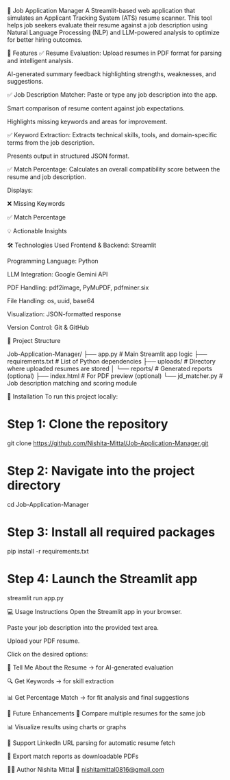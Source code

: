 🧾 Job Application Manager
A Streamlit-based web application that simulates an Applicant Tracking System (ATS) resume scanner. This tool helps job seekers evaluate their resume against a job description using Natural Language Processing (NLP) and LLM-powered analysis to optimize for better hiring outcomes.

📌 Features
✅ Resume Evaluation:
Upload resumes in PDF format for parsing and intelligent analysis.

AI-generated summary feedback highlighting strengths, weaknesses, and suggestions.

✅ Job Description Matcher:
Paste or type any job description into the app.

Smart comparison of resume content against job expectations.

Highlights missing keywords and areas for improvement.

✅ Keyword Extraction:
Extracts technical skills, tools, and domain-specific terms from the job description.

Presents output in structured JSON format.

✅ Match Percentage:
Calculates an overall compatibility score between the resume and job description.

Displays:

❌ Missing Keywords

✅ Match Percentage

💡 Actionable Insights

🛠️ Technologies Used
Frontend & Backend: Streamlit

Programming Language: Python

LLM Integration: Google Gemini API

PDF Handling: pdf2image, PyMuPDF, pdfminer.six

File Handling: os, uuid, base64

Visualization: JSON-formatted response

Version Control: Git & GitHub

📁 Project Structure

Job-Application-Manager/
├── app.py               # Main Streamlit app logic
├── requirements.txt     # List of Python dependencies
├── uploads/             # Directory where uploaded resumes are stored
│   └── reports/         # Generated reports (optional)
├── index.html           # For PDF preview (optional)
└── jd_matcher.py        # Job description matching and scoring module

🚀 Installation
To run this project locally:
# Step 1: Clone the repository
git clone https://github.com/Nishita-Mittal/Job-Application-Manager.git

# Step 2: Navigate into the project directory
cd Job-Application-Manager

# Step 3: Install all required packages
pip install -r requirements.txt

# Step 4: Launch the Streamlit app
streamlit run app.py

💻 Usage Instructions
Open the Streamlit app in your browser.

Paste your job description into the provided text area.

Upload your PDF resume.

Click on the desired options:

🧠 Tell Me About the Resume → for AI-generated evaluation

🔍 Get Keywords → for skill extraction

📊 Get Percentage Match → for fit analysis and final suggestions

🌱 Future Enhancements
📁 Compare multiple resumes for the same job

📊 Visualize results using charts or graphs

🔗 Support LinkedIn URL parsing for automatic resume fetch

📝 Export match reports as downloadable PDFs

🙋‍♀️ Author
Nishita Mittal
📧 nishitamittal0816@gmail.com

